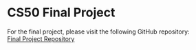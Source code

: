 # CS50 Final Project

For the final project, please visit the following GitHub repository:  
[Final Project Repository](https://github.com/douglasdotv/acmap)
